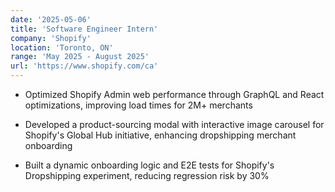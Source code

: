 ```yaml
---
date: '2025-05-06'
title: 'Software Engineer Intern'
company: 'Shopify'
location: 'Toronto, ON'
range: 'May 2025 - August 2025'
url: 'https://www.shopify.com/ca'
---
```


- Optimized Shopify Admin web performance through GraphQL and React optimizations, improving load times for 2M+ merchants

- Developed a product-sourcing modal with interactive image carousel for Shopify's Global Hub initiative, enhancing dropshipping merchant onboarding

- Built a dynamic onboarding logic and E2E tests for Shopify's Dropshipping experiment, reducing regression risk by 30%
